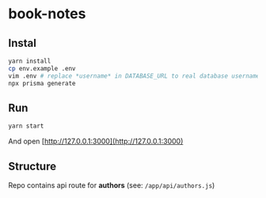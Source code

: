 # book-notes

## Instal

```sh
yarn install
cp env.example .env
vim .env # replace *username* in DATABASE_URL to real database username
npx prisma generate
```

## Run

```sh
yarn start
```

And open [http://127.0.0.1:3000](http://127.0.0.1:3000)

## Structure

Repo contains api route for **authors** (see: `/app/api/authors.js`)
